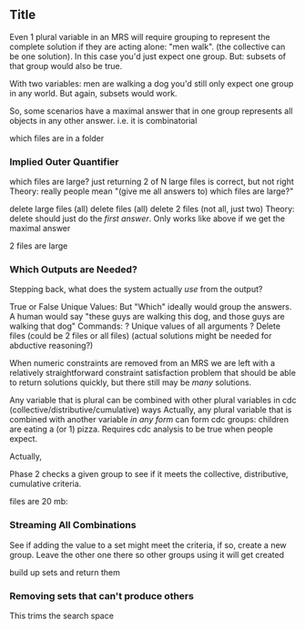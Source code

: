 ## Title
Even 1 plural variable in an MRS will require grouping to represent the complete solution if they are acting alone: "men walk".   (the collective can be one solution). In this case you'd just expect one group. But: subsets of that group would also be true.

With two variables: men are walking a dog you'd still only expect one group in any world. But again, subsets would work.

So, some scenarios have a maximal answer that in one group represents all objects in any other answer. i.e. it is combinatorial

which files are in a folder

### Implied Outer Quantifier
which files are large?
    just returning 2 of N large files is correct, but not right
Theory: really people mean "(give me all answers to) which files are large?"

delete large files
    (all)
delete files
    (all)
delete 2 files
    (not all, just two)
Theory: delete should just do the *first answer*. Only works like above if we get the maximal answer

2 files are large

### Which Outputs are Needed?
Stepping back, what does the system actually *use* from the output? 

True or False
Unique Values: But "Which" ideally would group the answers. A human would say "these guys are walking this dog, and those guys are walking that dog" 
Commands: ? Unique values of all arguments ?
    Delete files (could be 2 files or all files)
(actual solutions might be needed for abductive reasoning?)

When numeric constraints are removed from an MRS we are left with a relatively straightforward constraint satisfaction problem that should be able to return solutions quickly, but there still may be *many* solutions.

Any variable that is plural can be combined with other plural variables in cdc (collective/distributive/cumulative) ways
    Actually, any plural variable that is combined with another variable *in any form* can form cdc groups: children are eating a (or 1) pizza. Requires cdc analysis to be true when people expect.

Actually, 


Phase 2 checks a given group to see if it meets the collective, distributive, cumulative criteria.

files are 20 mb: 

### Streaming All Combinations
See if adding the value to a set might meet the criteria, if so, create a new group. Leave the other one there so other groups using it will get created

build up sets and return them

### Removing sets that can't produce others
This trims the search space

